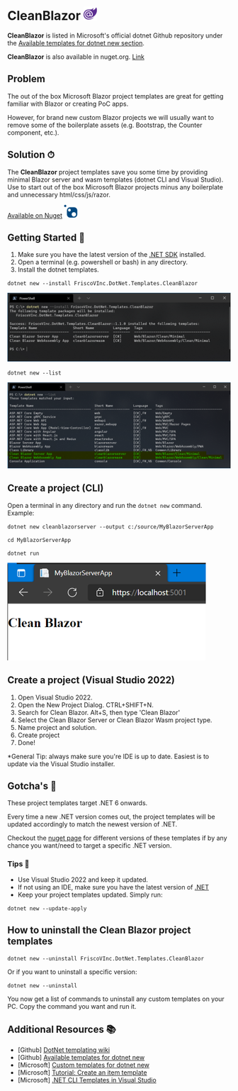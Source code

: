 # CleanBlazor <img src="https://github.com/fvilches17/CleanBlazor/blob/main/images/blazor-logo.png" height="30">

**CleanBlazor** is listed in Microsoft's official dotnet Github repository under the [Available templates for dotnet new section](https://github.com/dotnet/templating/wiki/Available-templates-for-dotnet-new).

**CleanBlazor** is also available in nuget.org. [Link](https://www.nuget.org/packages/FriscoVInc.DotNet.Templates.CleanBlazor/) 

## Problem
The out of the box Microsoft Blazor project templates are great for getting familiar with Blazor or creating PoC apps.

However, for brand new custom Blazor projects we will usually want to remove some of the boilerplate assets (e.g. Bootstrap, the Counter component, etc.).

## Solution ⏱
The **CleanBlazor** project templates save you some time by providing minimal Blazor server and wasm templates (dotnet CLI and Visual Studio). Use to start out of the box Microsoft Blazor projects minus any boilerplate and unnecessary html/css/js/razor.

[Available on Nuget](https://www.nuget.org/packages/FriscoVInc.DotNet.Templates.CleanBlazor/) <img src="https://github.com/fvilches17/CleanBlazor/blob/main/images/nuget-logo.svg" height="30">

## Getting Started 🚀
1. Make sure you have the latest version of the [.NET SDK](https://dotnet.microsoft.com/download/dotnet/) installed.
2. Open a terminal (e.g. powershell or bash) in any directory.
3. Install the dotnet templates.
```
dotnet new --install FriscoVInc.DotNet.Templates.CleanBlazor
```
![successfull install](https://github.com/fvilches17/CleanBlazor/blob/main/images/dotnet-new-install.png)
```
dotnet new --list
```
![listing dotnet templates](https://github.com/fvilches17/CleanBlazor/blob/main/images/dotnet-list.png)

## Create a project (CLI)
Open a terminal in any directory and run the ```dotnet new``` command. 
Example:
```
dotnet new cleanblazorserver --output c:/source/MyBlazorServerApp
```
```
cd MyBlazorServerApp
```
```
dotnet run
```
![app running on browser](https://github.com/fvilches17/CleanBlazor/blob/main/images/app-on-browser.png)

## Create a project (Visual Studio 2022)
1. Open Visual Studio 2022.
2. Open the New Project Dialog. CTRL+SHIFT+N.
3. Search for Clean Blazor. Alt+S, then type 'Clean Blazor'
4. Select the Clean Blazor Server or Clean Blazor Wasm project type.
5. Name project and solution.
6. Create project
7. Done!

*General Tip: always make sure you're IDE is up to date. Easiest is to update via the Visual Studio installer.

## Gotcha's 😬
These project templates target .NET 6 onwards.

Every time a new .NET version comes out, the project templates will be updated accordingly to match the newest version of .NET.

Checkout the [nuget page](https://www.nuget.org/packages/FriscoVInc.DotNet.Templates.CleanBlazor/) for different versions of these templates if by any chance you want/need to target a specific .NET version.

### Tips 💪
* Use Visual Studio 2022 and keep it updated.
* If not using an IDE, make sure you have the latest version of [.NET](https://dotnet.microsoft.com/download/dotnet)
* Keep your project templates updated. Simply run: 
```
dotnet new --update-apply
```

## How to uninstall the Clean Blazor project templates
```
dotnet new --uninstall FriscoVInc.DotNet.Templates.CleanBlazor
```

Or if you want to uninstall a specific version:

```
dotnet new --uninstall
```

You now get a list of commands to uninstall any custom templates on your PC. Copy the command you want and run it.

## Additional Resources 📚
* [Github] [DotNet templating wiki](https://github.com/dotnet/templating/wiki)
* [Github] [Available templates for dotnet new](https://github.com/dotnet/templating/wiki/Available-templates-for-dotnet-new)
* [Microsoft] [Custom templates for dotnet new](https://docs.microsoft.com/en-us/dotnet/core/tools/custom-templates)
* [Microsoft] [Tutorial: Create an item template](https://docs.microsoft.com/en-us/dotnet/core/tutorials/cli-templates-create-item-template)
* [Microsoft] [.NET CLI Templates in Visual Studio](https://devblogs.microsoft.com/dotnet/net-cli-templates-in-visual-studio/)
